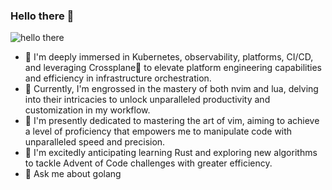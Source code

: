 ### Hello there 👋

![hello there](https://media.giphy.com/media/3ornk57KwDXf81rjWM/giphy.gif)

- 🔭 I'm deeply immersed in Kubernetes, observability, platforms, CI/CD, and leveraging Crossplane🍡 to elevate platform engineering capabilities and efficiency in infrastructure orchestration.
- 🌱 Currently, I'm engrossed in the mastery of both nvim and lua, delving into their intricacies to unlock unparalleled productivity and customization in my workflow.
- 🦾 I'm presently dedicated to mastering the art of vim, aiming to achieve a level of proficiency that empowers me to manipulate code with unparalleled speed and precision. 
- 🚀 I'm excitedly anticipating learning Rust and exploring new algorithms to tackle Advent of Code challenges with greater efficiency.
- 💬 Ask me about golang
